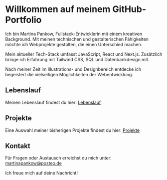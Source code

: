 # Willkommen auf meinem GitHub-Portfolio

Ich bin Martina Pankow, Fullstack-Entwicklerin mit einem kreativen Background. Mit meinen technischen und gestalterischen Fähigkeiten möchte ich Webprojekte gestalten, die einen Unterschied machen.

Mein aktueller Tech-Stack umfasst JavaScript, React und Next.js. Zusätzlich bringe ich Erfahrung mit Tailwind CSS, SQL und Datenbankdesign mit.

Nach meiner Zeit im Illustrations- und Designbereich entdecke ich begeistert die vielseitigen Möglichkeiten der Webentwicklung.

## Lebenslauf

Meinen Lebenslauf findest du hier: [Lebenslauf](LEBENSLAUF.md)

## Projekte

Eine Auswahl meiner bisherigen Projekte findest du hier: [Projekte](PROJEKTE.md)

## Kontakt

Für Fragen oder Austausch erreichst du mich unter:  
[martinapankow@posteo.de](mailto:martinapankow@posteo.de)

Ich freue mich auf deine Nachricht!